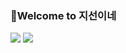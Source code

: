 
### 🤞Welcome to 지선이네
<p>
  <a href="" target="_blank"><img src="https://img.shields.io/badge/Tech_Blog-DD0B78?style=flat-square&logo=GitHub%20Sponsors&logoColor=white"/></a>
<a href="mailto:ohjeesun@naver.com" target="_blank"><img src="https://img.shields.io/badge/iscowkite@gmail.com-EA4335?style=flat-square&logo=Gmail&logoColor=white"/></a>
</p>

